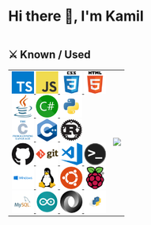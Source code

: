 # Hi there 👋, I'm Kamil

<pre>
</pre>

## ⚔️ Known / Used
<table cellspacing="0" cellpadding="0" width="100%">
<tr>
<td>
<div>
  <a href="" title="">
    <img width="45" src="https://raw.githubusercontent.com/github/explore/master/topics/typescript/typescript.png" alt="typescript">
  </a>
  <a href="https://developer.mozilla.org/en-US/docs/Web/JavaScript" title="Javascript">
    <img width="45" src="https://raw.githubusercontent.com/github/explore/master/topics/javascript/javascript.png" alt="JavaScript">
  </a>
  <a href="https://developer.mozilla.org/en-US/docs/Web/CSS" title="CSS">
    <img width="45" src="https://raw.githubusercontent.com/github/explore/master/topics/css/css.png" alt="CSS">
  </a>
  <a href="https://developer.mozilla.org/en-US/docs/Web/HTML" title="HTML">
    <img width="45" src="https://raw.githubusercontent.com/github/explore/master/topics/html/html.png" alt="HTML">
  </a>
  <br>
    <a href="" title="">
    <img width="45" src="https://raw.githubusercontent.com/github/explore/master/topics/java/java.png" alt="Java">
  </a>
  <a href="https://docs.microsoft.com/en-us/dotnet/csharp/" title="C#">
    <img width="45" src="https://raw.githubusercontent.com/github/explore/master/topics/csharp/csharp.png" alt="C#">
  </a>
    <a href="https://www.python.org/" title="Python">
    <img width="45" src="https://raw.githubusercontent.com/github/explore/master/topics/python/python.png" alt="Python">
  </a>
  <br>
    <a href="https://www.cprogramming.com/" title="C">
    <img width="45" src="https://raw.githubusercontent.com/github/explore/master/topics/c/c.png" alt="C">
  </a>
  <a href="https://isocpp.org/" title="C++">
    <img width="45" src="https://raw.githubusercontent.com/github/explore/master/topics/cpp/cpp.png" alt="C++">
  </a>
  <a href="https://www.rust-lang.org/" title="Rust">
    <img width="45" src="https://raw.githubusercontent.com/github/explore/master/topics/rust/rust.png" alt="Rust">
  </a>
  <br>
  <a href="https://github.com/" title="GitHub">
    <img width="45" src="https://raw.githubusercontent.com/github/explore/master/topics/github/github.png" alt="GitHub">
  </a>
  <a href="https://git-scm.com/" title="Git">
    <img width="45" src="https://raw.githubusercontent.com/github/explore/master/topics/git/git.png" alt="Git">
  </a>
  <a href="https://code.visualstudio.com/" title="VisualStudio-Code">
    <img width="45" src="https://raw.githubusercontent.com/github/explore/master/topics/visual-studio-code/visual-studio-code.png" alt="VisualStudio-Code">
  </a>
  <a href="#" title="Terminal">
    <img width="45" src="https://raw.githubusercontent.com/github/explore/master/topics/terminal/terminal.png" alt="Terminal">
  </a>
  <br>
    <a href="https://www.microsoft.com/en-US/windows" title="Windows">
    <img width="45" src="https://raw.githubusercontent.com/github/explore/master/topics/windows/windows.png" alt="Windows">
  </a>
  <a href="https://www.linux.org/" title="Linux">
    <img width="45" src="https://raw.githubusercontent.com/github/explore/master/topics/linux/linux.png" alt="Linux">
  </a>
  <a href="https://ubuntu.com/" title="Ubuntu">
    <img width="45" src="https://raw.githubusercontent.com/github/explore/master/topics/ubuntu/ubuntu.png" alt="Ubuntu">
  </a>
  <a href="https://www.raspberrypi.org/" title="Raspberry-Pi">
    <img width="45" src="https://raw.githubusercontent.com/github/explore/master/topics/raspberry-pi/raspberry-pi.png" alt="Raspberry-Pi">
  </a>
  <br>
  <a href="https://www.mysql.com/" title="MySQL">
    <img width="45" src="https://raw.githubusercontent.com/github/explore/master/topics/mysql/mysql.png" alt="MySQL">
  </a>
  <a href="https://www.arduino.cc/" title="Arduino">
    <img width="45" src="https://raw.githubusercontent.com/github/explore/master/topics/arduino/arduino.png" alt="Arduin">
  </a>
  <a href="https://www.json.org/" title="JSON">
    <img width="45" src="https://raw.githubusercontent.com/github/explore/master/topics/json/json.png" alt="JSON">
  </a>
  <a href="https://pypi.org/project/pip/" title="Pip">
    <img width="45" src="https://raw.githubusercontent.com/github/explore/master/topics/pip/pip.png" alt="Pip">
  </a>
  <!--a href="" title="">
    <img width="45" src="https://raw.githubusercontent.com/github/explore/master/topics//.png" alt="">
  </a-->
</div>
</td>
<td>
  <img src="https://github-readme-stats.vercel.app/api/top-langs/?username=Agil-Dev&count_private=true&show_icons=true&theme=react&layout=compact" />
</td>
</tr>
